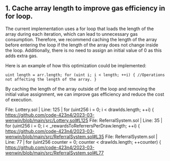 ## 1. Cache array length to improve gas efficiency in for loop.
The current implementation uses a for loop that loads the length of the array during each iteration, which can lead to unnecessary gas consumption. Therefore, we recommend caching the length of the array before entering the loop if the length of the array does not change inside the loop. Additionally, there is no need to assign an initial value of 0 as this adds extra gas.

Here is an example of how this optimization could be implemented:

`uint length = arr.length;
for (uint i; i < length; ++i) {
    //Operations not affecting the length of the array.
}`

By caching the length of the array outside of the loop and removing the initial value assignment, we can improve gas efficiency and reduce the cost of execution.

File: Lottery.sol | Line: 125 | for (uint256 i = 0; i < drawIds.length; ++i) {
https://github.com/code-423n4/2023-03-wenwin/blob/main/src/Lottery.sol#L125
File: ReferralSystem.sol | Line: 35 | for (uint256 i = 0; i < _rewardsToReferrersPerDraw.length; ++i) {
https://github.com/code-423n4/2023-03-wenwin/blob/main/src/ReferralSystem.sol#L35
File: ReferralSystem.sol | Line: 77 | for (uint256 counter = 0; counter < drawIds.length; ++counter) {
https://github.com/code-423n4/2023-03-wenwin/blob/main/src/ReferralSystem.sol#L77
